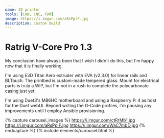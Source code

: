 ```yaml
---
name: 3D printer
tools: [CAD, CNC, FDM]
image: https://i.imgur.com/aRsPplF.jpg
description: Custom build
---
```


# Ratrig V-Core Pro 1.3

My conclusion have always been that I wish I didn't do this, but I'm happy now that it is finally working.

I'm using E3D Titan Aero extruder with EVA (v2.3.0) for linear rails and BLTouch. The printbed is custom-made tempered glass. Mount for electrical parts is truly a WIP, but I'm not in a rush to complete the polycarbonate casing just yet.

I'm using Duet3's MB6HC motherboard and using a Raspberry Pi 4 as host for the Duet webUI. Beyond writing the G-Code profiles, I'm pausing any improvements until I employ Ansible provisioning.

{% capture carousel_images %}
https://i.imgur.com/ctRrMb1.jpg
https://i.imgur.com/aRsPplF.jpg
https://i.imgur.com/WaC7mbD.jpg
{% endcapture %}
{% include elements/carousel.html %}